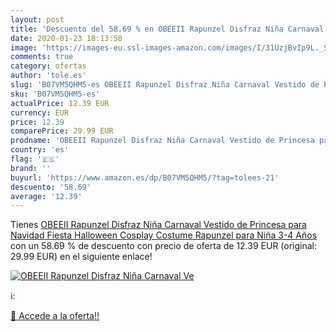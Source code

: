 ```yaml
---
layout: post
title: 'Descuento del 58.69 % en OBEEII Rapunzel Disfraz Niña Carnaval Ve'
date: 2020-01-23 18:13:58
image: 'https://images-eu.ssl-images-amazon.com/images/I/31UzjBvIp9L._SL400_.jpg'
comments: true
category: ofertas
author: 'tole.es'
slug: 'B07VM5QHM5-es OBEEII Rapunzel Disfraz Niña Carnaval Vestido de Princesa...'
sku: 'B07VM5QHM5-es'
actualPrice: 12.39 EUR
currency: EUR
price: 12.39
comparePrice: 29.99 EUR
prodname: 'OBEEII Rapunzel Disfraz Niña Carnaval Vestido de Princesa para Navidad Fiesta Halloween Cosplay Costume Rapunzel para Niña 3-4 Años'
country: 'es'
flag: '🇪🇸'
brand: ''
buyurl: 'https://www.amazon.es/dp/B07VM5QHM5/?tag=tolees-21'
descuento: '58.69'
average: '12.39'
---
```


Tienes [OBEEII Rapunzel Disfraz Niña Carnaval Vestido de Princesa para Navidad Fiesta Halloween Cosplay Costume Rapunzel para Niña 3-4 Años](https://www.amazon.es/dp/B07VM5QHM5/?tag=tolees-21) con un 58.69 % de descuento con precio de oferta de 12.39 EUR (original: 29.99 EUR) en el siguiente enlace!

[![OBEEII Rapunzel Disfraz Niña Carnaval Ve](https://images-eu.ssl-images-amazon.com/images/I/31UzjBvIp9L._SL400_.jpg)](https://www.amazon.es/dp/B07VM5QHM5/?tag=tolees-21)

ℹ️:


[🛒 Accede a la oferta!!](https://www.amazon.es/dp/B07VM5QHM5/?tag=tolees-21)
